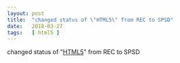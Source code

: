 ```yaml
---
layout: post
title:  "changed status of \"HTML5\" from REC to SPSD"
date:   2018-03-27
tags:   [ html5 ]
---
```


changed status of "[HTML5](/spec/html5)" from REC to SPSD

